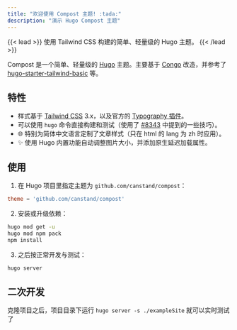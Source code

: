 ```yaml
---
title: "欢迎使用 Compost 主题! :tada:"
description: "演示 Hugo Compost 主题"
---
```


{{< lead >}}
使用 Tailwind CSS 构建的简单、轻量级的 Hugo 主题。
{{< /lead >}}

Compost 是一个简单、轻量级的 [Hugo](https://gohugo.io) 主题。主要基于 [Congo](https://github.com/jpanther/congo) 改造，并参考了 [hugo-starter-tailwind-basic](https://github.com/bep/hugo-starter-tailwind-basic) 等。

## 特性

- 样式基于 [Tailwind CSS](https://tailwindcss.com/docs) 3.x，以及官方的 [Typography 插件](https://github.com/tailwindlabs/tailwindcss-typography)。
- 可以使用 `hugo` 命令直接构建和测试（使用了 [#8343](https://github.com/gohugoio/hugo/issues/8343) 中提到的一些技巧）。 
- 🌐 特别为简体中文语言定制了文章样式（只在 html 的 lang 为 zh 时应用）。
- ✨ 使用 Hugo 内置功能自动调整图片大小，并添加原生延迟加载属性。

## 使用

1. 在 Hugo 项目里指定主题为 `github.com/canstand/compost`：

```toml
theme = 'github.com/canstand/compost'
```

2. 安装或升级依赖：

```bash
hugo mod get -u
hugo mod npm pack
npm install
```

3. 之后按正常开发与测试：

```bash
hugo server
```

## 二次开发

克隆项目之后，项目目录下运行 `hugo server -s ./exampleSite` 就可以实时测试了
